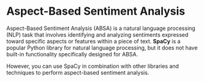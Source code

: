 
# Aspect-Based Sentiment Analysis

Aspect-Based Sentiment Analysis (ABSA) is a natural language processing (NLP) task that involves identifying and analyzing sentiments expressed toward specific aspects or features within a piece of text. 
**SpaCy** is a popular Python library for natural language processing, but it does not have built-in functionality specifically designed for ABSA. 

However, you can use SpaCy in combination with other libraries and techniques to perform aspect-based sentiment analysis.

